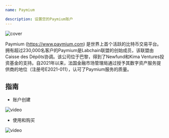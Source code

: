 ```yaml
---
name: Paymium

description: 设置您的Paymium账户
---
```


![cover](assets/cover.webp)

Paymium (https://www.paymium.com) 是世界上首个活跃的比特币交易平台。拥有超过230,000名客户的Paymium是Labchain联盟的创始成员，该联盟由Caisse des Dépôts协调。该公司位于巴黎，得到了Newfund和Kima Ventures投资基金的支持。自2021年以来，法国金融市场管理局通过授予其数字资产服务提供商的地位（注册号E2021-011），认可了Paymium服务的质量。

## 指南

- 账户创建

![video](https://youtu.be/fioQ7BvmFtI)

- 使用和购买

![video](https://youtu.be/JVizZzRmJf8)